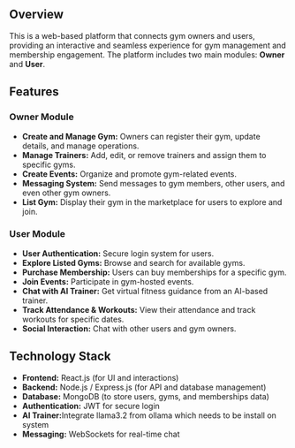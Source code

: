 <h2>Overview</h2>
<p>This is a web-based platform that connects gym owners and users, providing an interactive and seamless experience for gym management and membership engagement. The platform includes two main modules: <strong>Owner</strong> and <strong>User</strong>.</p>

<h2>Features</h2>
<h3>Owner Module</h3>
<ul>
    <li><strong>Create and Manage Gym:</strong> Owners can register their gym, update details, and manage operations.</li>
    <li><strong>Manage Trainers:</strong> Add, edit, or remove trainers and assign them to specific gyms.</li>
    <li><strong>Create Events:</strong> Organize and promote gym-related events.</li>
    <li><strong>Messaging System:</strong> Send messages to gym members, other users, and even other gym owners.</li>
    <li><strong>List Gym:</strong> Display their gym in the marketplace for users to explore and join.</li>
</ul>

<h3>User Module</h3>
<ul>
    <li><strong>User Authentication:</strong> Secure login system for users.</li>
    <li><strong>Explore Listed Gyms:</strong> Browse and search for available gyms.</li>
    <li><strong>Purchase Membership:</strong> Users can buy memberships for a specific gym.</li>
    <li><strong>Join Events:</strong> Participate in gym-hosted events.</li>
    <li><strong>Chat with AI Trainer:</strong> Get virtual fitness guidance from an AI-based trainer.</li>
    <li><strong>Track Attendance & Workouts:</strong> View their attendance and track workouts for specific dates.</li>
    <li><strong>Social Interaction:</strong> Chat with other users and gym owners.</li>
</ul>

<h2>Technology Stack</h2>
<ul>
    <li><strong>Frontend:</strong> React.js  (for UI and interactions)</li>
    <li><strong>Backend:</strong> Node.js / Express.js  (for API and database management)</li>
    <li><strong>Database:</strong> MongoDB  (to store users, gyms, and memberships data)</li>
    <li><strong>Authentication:</strong> JWT  for secure login</li>
    <li><strong>AI Trainer:</strong>Integrate llama3.2 from ollama which needs to be install on system</li>
    <li><strong>Messaging:</strong> WebSockets for real-time chat</li>
</ul>
